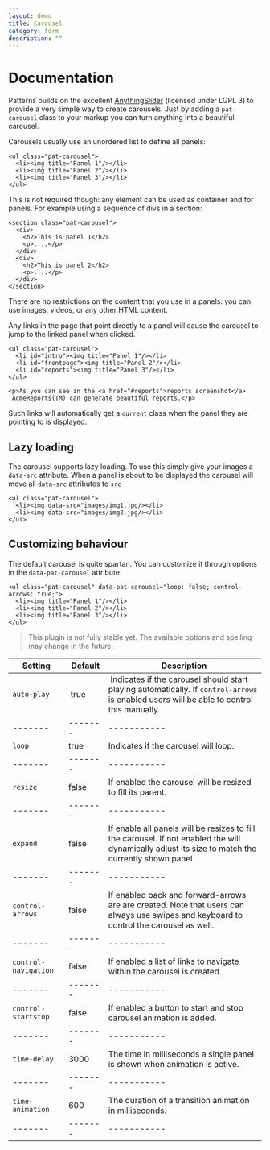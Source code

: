 ```yaml
---
layout: demo
title: Carousel
category: form
description: ""
---
```


# Documentation

Patterns builds on the excellent
[AnythingSlider](https://github.com/CSS-Tricks/AnythingSlider/wiki)
(licensed under LGPL 3) to provide a very simple way to create
carousels. Just by adding a `pat-carousel` class to your markup you can
turn anything into a beautiful carousel.

Carousels usually use an unordered list to define all panels:

    <ul class="pat-carousel">
      <li><img title="Panel 1"/></li>
      <li><img title="Panel 2"/></li>
      <li><img title="Panel 3"/></li>
    </ul>

This is not required though: any element can be used as container and
for panels. For example using a sequence of divs in a section:

    <section class="pat-carousel">
      <div>
        <h2>This is panel 1</h2>
        <p>....</p>
      </div>
      <div>
        <h2>This is panel 2</h2>
        <p>....</p>
      </div>
    </section>

There are no restrictions on the content that you use in a panels: you
can use images, videos, or any other HTML content.

Any links in the page that point directly to a panel will cause the
carousel to jump to the linked panel when clicked.

    <ul class="pat-carousel">
      <li id="intro"><img title="Panel 1"/></li>
      <li id="frontpage"><img title="Panel 2"/></li>
      <li id="reports"><img title="Panel 3"/></li>
    </ul>

    <p>As you can see in the <a href="#reports">reports screenshot</a>
     AcmeReports(TM) can generate beautiful reports.</p>

Such links will automatically get a `current` class when the panel they
are pointing to is displayed.

Lazy loading
------------

The carousel supports lazy loading. To use this simply give your images
a `data-src` attribute. When a panel is about to be displayed the
carousel will move all `data-src` attributes to `src`

    <ul class="pat-carousel">
      <li><img data-src="images/img1.jpg/></li>
      <li><img data-src="images/img2.jpg/></li>
    </ul>

Customizing behaviour
---------------------

The default carousel is quite spartan. You can customize it through
options in the `data-pat-carousel` attribute.

    <ul class="pat-carousel" data-pat-carousel="loop: false; control-arrows: true;">
      <li><img title="Panel 1"/></li>
      <li><img title="Panel 2"/></li>
      <li><img title="Panel 3"/></li>
    </ul>


>    This plugin is not fully stable yet. The available options and spelling may
>    change in the future.


| Setting | Default | Description |
| ------- | ------- | ----------- |
| `auto-play` | true | Indicates if the carousel should start playing automatically. If `control-arrows` is enabled users will be able to control this manually.|
| ------- | ------- | ----------- |
| `loop` | true | Indicates if the carousel will loop. | 
| ------- | ------- | ----------- |
| `resize` | false | If enabled the carousel will be resized to fill its parent. | 
| ------- | ------- | ----------- |
| `expand` | false | If enable all panels will be resizes to fill the carousel. If not enabled the will dynamically adjust its size to match the currently shown panel. | 
| ------- | ------- | ----------- |
| `control-arrows` | false | If enabled back and forward-arrows are are created. Note that users can always use swipes and keyboard to control the carousel as well. | 
| ------- | ------- | ----------- |
| `control-navigation` | false | If enabled a list of links to navigate within the carousel is created. | 
| ------- | ------- | ----------- |
| `control-startstop` | false | If enabled a button to start and stop carousel animation is added. | 
| ------- | ------- | ----------- |
| `time-delay` | 3000 | The time in milliseconds a single panel is shown when animation is active. | 
| ------- | ------- | ----------- |
| `time-animation` | 600 | The duration of a transition animation in milliseconds. | 
| ------- | ------- | ----------- |

